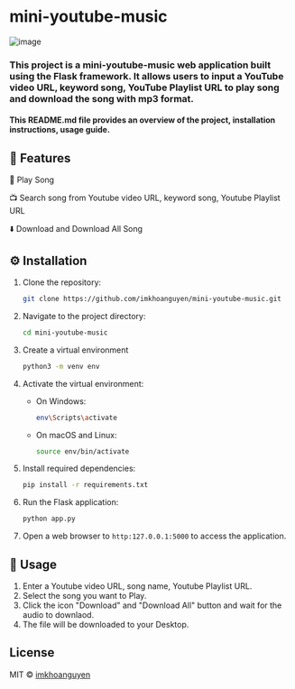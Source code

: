 # mini-youtube-music
![image](https://github.com/imkhoanguyen/mini-youtube-music/assets/142555542/9f0e86d2-78a9-455b-bf06-1de10fd0652d)

### This project is a mini-youtube-music web application built using the Flask framework. It allows users to input a YouTube video URL, keyword song, YouTube Playlist URL to play song and download the song with mp3 format.

#### This README.md file provides an overview of the project, installation instructions, usage guide.
## 🚀 Features 

🎉 Play Song

📺 Search song from Youtube video URL, keyword song, Youtube Playlist URL

⬇️ Download and Download All Song

## ⚙️ Installation 

1. Clone the repository:

   ```bash
   git clone https://github.com/imkhoanguyen/mini-youtube-music.git
2. Navigate to the project directory:

    ```bash
    cd mini-youtube-music
3. Create a virtual environment
    ```bash
    python3 -m venv env
4. Activate the virtual environment:
    - On Windows:
      ```bash
      env\Scripts\activate
    - On macOS and Linux:
      ```bash
      source env/bin/activate
5. Install required dependencies:
    ```bash
    pip install -r requirements.txt
6. Run the Flask application:
    ```bash
    python app.py
7. Open a web browser to `http:127.0.0.1:5000` to access the application.


## 📝 Usage 

1. Enter a Youtube video URL, song name, Youtube Playlist URL.
2. Select the song you want to Play.
3. Click the icon "Download" and "Download All" button and wait for the audio to downlaod.
4. The file will be downloaded to your Desktop.

## License

MIT © [imkhoanguyen](https://github.com/imkhoanguyen/mini-youtube-music)

